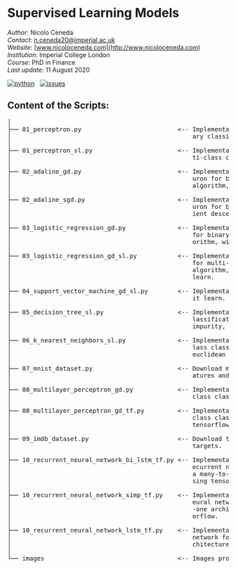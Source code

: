 # Supervised Learning Models

*Author*: Nicolo Ceneda \
*Contact*: n.ceneda20@imperial.ac.uk \
*Website*: [www.nicoloceneda.com](http://www.nicoloceneda.com) \
*Institution*: Imperial College London \
*Course*: PhD in Finance \
*Last update*: 11 August 2020

<!-- buttons -->
<p align="left">
    <a href="https://www.python.org/">
        <img src="https://img.shields.io/badge/python-v3-brightgreen.svg"
            alt="python"></a> &nbsp;
    <a href="https://github.com/nicoloceneda/Python-edu/graphs/commit-activity">
        <img src="https://img.shields.io/badge/Maintained%3F-yes-brightgreen.svg"
            alt="issues"></a> &nbsp;
</p>

## Content of the Scripts:
<pre>
│
├── 01_perceptron.py                          <-- Implementation of a single layer perceptron for bin-
│                                                 ary classification.
│
├── 01_perceptron_sl.py                       <-- Implementation of a single layer perceptron for mul-
│                                                 ti-class classification via scikit-learn.
│
├── 02_adaline_gd.py                          <-- Implementation of a single layer adaptive linear ne-
│                                                 uron for binary classification, via gradient descent 
│                                                 algorithm, with standardized features.
│
├── 02_adaline_sgd.py                         <-- Implementation of a single layer adaptive linear ne-
│                                                 uron for binary classification, via stochastic grad-
│                                                 ient descent algorithm, with standardized features.      
│
├── 03_logistic_regression_gd.py              <-- Implementation of a single layer logistic regression
│                                                 for binary classification, via gradient descent alg-
│                                                 orithm, with standardized features.                      
│
├── 03_logistic_regression_gd_sl.py           <-- Implementation of a single layer logistic regression 
│                                                 for multi-class classification, via gradient descent 
│                                                 algorithm, with standardized features, using scikit-
│                                                 learn.
│
├── 04_support_vector_machine_gd_sl.py        <-- Implementation of a support vector machine via scik- 
│                                                 it learn. 
│                                                
├── 05_decision_tree_sl.py                    <-- Implementation of a decision tree for multi-class c-
│                                                 lassification, with standardized features and gini
│                                                 impurity, using scikit-learn.
│                                              
├── 06_k_nearest_neighbors_sl.py              <-- Implementation of a k-nearest neighbors for multi-c-
│                                                 lass classification, with standardized features and 
│                                                 euclidean distance metric, using scikit-learn.
│                                                 
├── 07_mnist_dataset.py                       <-- Download mnist dataset and save the standardized fe-
│                                                 atures and class labels.
│                                                 
├── 08_multilayer_perceptron_gd.py            <-- Implementation of a multilayer perceptron for multi-
│                                                 class classification, with one hidden layer.
│                                                 
├── 08_multilayer_perceptron_gd_tf.py         <-- Implementation of a multilayer perceptron for multi-
│                                                 class classification, with two hidden layers, using 
│                                                 tensorflow.
│                                                 
├── 09_imdb_dataset.py                        <-- Download the imdb dataset and save the features and 
│                                                 targets.
│                                                 
├── 10_recurrent_neural_network_bi_lstm_tf.py <-- Implementation of a bidirectional lstm multilayer r-
│                                                 ecurrent neural network for sentiment analysis, with 
│                                                 a many-to-one architecture and two hidden layers, u-
│                                                 sing tensorflow.
│                                                
├── 10_recurrent_neural_network_simp_tf.py    <-- Implementation of a simple single layer recurrent n-
│                                                 eural network for sentiment analysis, with a many-to
│                                                 -one architecture and two hidden layers, using tens-
│                                                 orflow.
│                                                
├── 10_recurrent_neural_network_lstm_tf.py    <-- Implementation of a lstm multilayer recurrent neural 
│                                                 network for text generation, with a many-to-mani ar-
│                                                 chitecture and two hidden layers, using tensorflow.
│
└── images                                    <-- Images produced by the programs.

</pre>


